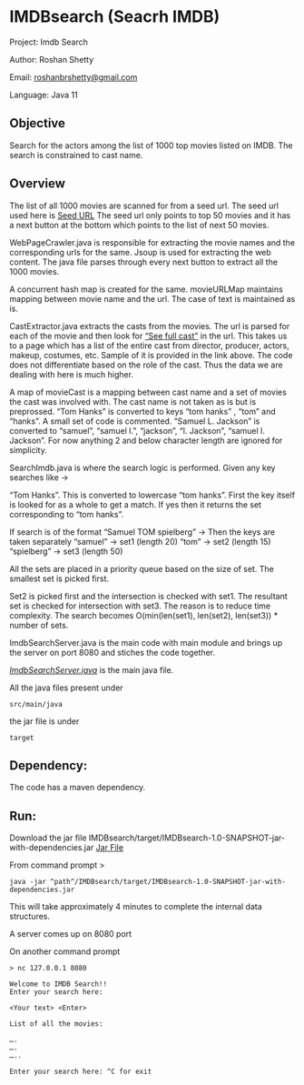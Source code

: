 # IMDBsearch (Seacrh IMDB)

Project: Imdb Search

Author: Roshan Shetty

Email: roshanbrshetty@gmail.com

Language: Java 11

## Objective

Search for the actors among the list of 1000 top movies listed on IMDB. The search is constrained to cast name.

## Overview

The list of all 1000 movies are scanned for from a seed url. The seed url used here is [Seed URL](https://www.imdb.com/search/title/?groups=top_1000&sort=user_rating&view=simple)
The seed url only points to top 50 movies and it has a next button at the bottom which points to the list of next 50 movies. 

WebPageCrawler.java is responsible for extracting the movie names and the corresponding urls for the same. Jsoup is used for extracting the web content. The java file parses through every next button to extract all the 1000 movies.

A concurrent hash map is created for the same. movieURLMap maintains mapping between movie name and the url. The case of text is maintained as is.

CastExtractor.java extracts the casts from the movies.
The url is parsed for each of the movie and then look for [“See full cast”](https://www.imdb.com/title/tt6398184/fullcredits?ref_=tt_cl_sm#cast) in the url. This takes us to a page which has a list of the entire cast from director, producer, actors, makeup, costumes, etc. Sample of it is provided in the link above. The code does not differentiate based on the role of the cast. Thus the data we are dealing with here is much higher.

A map of movieCast is a mapping between cast name and a set of movies the cast was involved with.
The cast name is not taken as is but is preprossed. “Tom Hanks” is converted to keys “tom hanks” , “tom” and “hanks”. A small set of code is commented. “Samuel L. Jackson” is converted to “samuel”, “samuel l.”, “jackson”, “l. Jackson”, “samuel l. Jackson”. For now anything 2 and below  character length are ignored for simplicity. 

SearchImdb.java is where the search logic is performed. Given any key searches like →

“Tom Hanks”. This is converted to lowercase “tom hanks”. First the key itself is looked for as a whole to get a match. If yes then it returns the set corresponding to “tom hanks”.

If search is of the format
“Samuel TOM spielberg” →
Then the keys are taken separately
“samuel”      → set1  (length 20)
“tom”         → set2  (length 15)
“spielberg”   → set3  (length 50)

All the sets are placed in a priority queue based on the size of set.
The smallest set is picked first.

Set2 is picked first and the intersection is checked with set1. The resultant set is checked for intersection with set3.
The reason is to reduce time complexity. The search becomes O(min(len(set1), len(set2), len(set3)) * number of sets.

ImdbSearchServer.java is the main code with main module and brings up the server on port 8080 and stiches the code together.

*[ImdbSearchServer.java](https://github.com/roshanbrshetty/IMDBsearch/blob/master/src/main/java/web/ImdbSearchServer.java)*
is the main java file.

All the java files present under 
```
src/main/java
```
the jar file is under
```
target
```

## Dependency:

The code has a maven dependency.

## Run:

Download the jar file IMDBsearch/target/IMDBsearch-1.0-SNAPSHOT-jar-with-dependencies.jar  [Jar File](https://github.com/roshanbrshetty/IMDBsearch/blob/master/target/IMDBsearch-1.0-SNAPSHOT-jar-with-dependencies.jar)

From command prompt >

```
java -jar ^path^/IMDBsearch/target/IMDBsearch-1.0-SNAPSHOT-jar-with-dependencies.jar
```

This will take approximately 4 minutes to complete the internal data structures.

A server comes up on 8080 port

On another command prompt

```
> nc 127.0.0.1 8080

Welcome to IMDB Search!!
Enter your search here:

<Your text> <Enter>

List of all the movies:

….
….
…..

Enter your search here: ^C for exit
```
